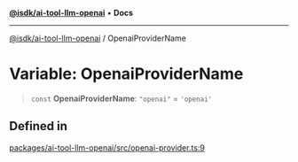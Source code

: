 [**@isdk/ai-tool-llm-openai**](../README.md) • **Docs**

***

[@isdk/ai-tool-llm-openai](../globals.md) / OpenaiProviderName

# Variable: OpenaiProviderName

> `const` **OpenaiProviderName**: `"openai"` = `'openai'`

## Defined in

[packages/ai-tool-llm-openai/src/openai-provider.ts:9](https://github.com/isdk/ai-tool-llm-openai.js/blob/3fbd49844808b871a953477e899e1386a8cded30/src/openai-provider.ts#L9)
